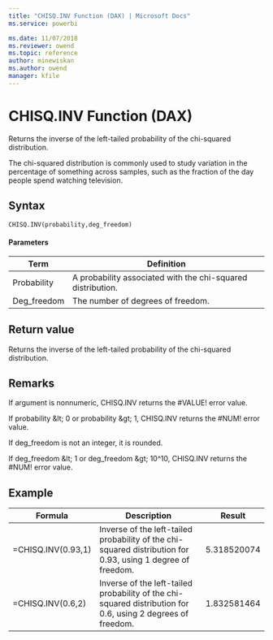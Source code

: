 ```yaml
---
title: "CHISQ.INV Function (DAX) | Microsoft Docs"
ms.service: powerbi 

ms.date: 11/07/2018
ms.reviewer: owend
ms.topic: reference
author: minewiskan
ms.author: owend
manager: kfile
---
```

# CHISQ.INV Function (DAX)
Returns the inverse of the left-tailed probability of the chi-squared distribution.  
  
The chi-squared distribution is commonly used to study variation in the percentage of something across samples, such as the fraction of the day people spend watching television.  
  
## Syntax  
  
```dax
CHISQ.INV(probability,deg_freedom)  
```
  
#### Parameters  
  
|Term|Definition|  
|--------|--------------|  
|Probability|A probability associated with the chi-squared distribution.|  
|Deg_freedom|The number of degrees of freedom.|  
  
## Return value  
Returns the inverse of the left-tailed probability of the chi-squared distribution.  
  
## Remarks  
If argument is nonnumeric, CHISQ.INV returns the #VALUE! error value.  
  
If probability &amp;lt; 0 or probability &amp;gt; 1, CHISQ.INV returns the #NUM! error value.  
  
If deg_freedom is not an integer, it is rounded.  
  
If deg_freedom &amp;lt; 1 or deg_freedom &amp;gt; 10^10, CHISQ.INV returns the #NUM! error value.  
  
## Example  
  
|Formula|Description|Result|  
|-----------|---------------|----------|  
|=CHISQ.INV(0.93,1)|Inverse of the left-tailed probability of the chi-squared distribution for 0.93, using 1 degree of freedom.|5.318520074|  
|=CHISQ.INV(0.6,2)|Inverse of the left-tailed probability of the chi-squared distribution for 0.6, using 2 degrees of freedom.|1.832581464|  
  
